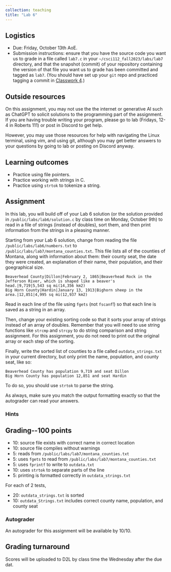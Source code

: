 ```yaml
---
collection: teaching
title: "Lab 6"
---
```


## Logistics
* Due: Friday, October 13th AoE.
* Submission instructions: ensure that you have the source code you want us to
	grade in a file called `lab7.c` in your `~/csci112_fall2023/labs/lab7`
	directory, and that the snapshot (commit) of your repository containing the version of that file you want us to grade has been committed and
	tagged as `lab7`. (You should have set up your `git` repo and practiced tagging a commit in [Classwork 4](https://lgw2.github.io/teaching/csci112-fall-2023/classwork/classwork4/).)

## Outside resources

On this assignment, you may not use the the internet or generative AI such as
ChatGPT to solicit solutions to the programming part of the assignment. If you
are having trouble writing your program, please go to lab (Fridays, 12-4 in
Roberts 111) or post in Discord to
get help.

However, you may use those resources for help with navigating the Linux
terminal, using vim, and using git, although you may get better answers to your
questions by going to lab or posting on Discord anyway.

## Learning outcomes
* Practice using file pointers.
* Practice working with strings in C.
* Practice using `strtok` to tokenize a string.

## Assignment

In this lab, you will build off of your Lab 6 solution (or the solution
provided in `/public/labs/lab6/solution.c` by class time on Monday, October
9th) to read in a file of strings (instead of doubles), sort them, and then
print information from the strings in a pleasing manner.

Starting from your Lab 6 solution, change from reading the file
`/public/labs/lab6/numbers.txt` to `/public/labs/lab7/montana_counties.txt`.
This file lists all of the counties of Montana, along with information about
them: their county seat, the date they were created, an explanation of their
name, their population, and their goegraphical size.

```
Beaverhead County|Dillon|February 2, 1865|Beaverhead Rock in the Jefferson River, which is shaped like a beaver's head.|9,719|5,543 sq mi(14,356 km2)
Big Horn County|Hardin|January 13, 1913|Bighorn sheep in the area.|12,851|4,995 sq mi(12,937 km2)
```

Read in each line of the file using `fgets` (not `fscanf`!) so that each line
is saved as a string in an array.

Then, change your existing sorting code so that it sorts your array of strings
instead of an array of doubles. Remember that you will need to use string
functions like `strcmp` and `strcpy` to do string comparison and string
assignment. For this assignment, you do not need to print out the original
array or each step of the sorting.

Finally, write the sorted list of counties to a file called `outdata_strings.txt` in
your current directory, but only print the name,
population, and county seat, like so:

```
Beaverhead County has population 9,719 and seat Dillon
Big Horn County has population 12,851 and seat Hardin
```

To do so, you should use `strtok` to parse the string.

As always, make sure you match the output formatting exactly so that the
autograder can read your answers.

### Hints



## Grading--100 points

* 10: source file exists with correct name in correct location
* 10: source file compiles without warnings
* 5: reads from `/public/labs/lab7/montana_counties.txt`
* 5: uses `fgets` to read from `/public/labs/lab7/montana_counties.txt`
* 5: uses `fprintf` to write to `outdata.txt`
* 10: uses `strtok` to separate parts of the line
* 5: printing is formatted correctly in `outdata_strings.txt`

For each of 2 tests,

* 20: `outdata_strings.txt` is sorted
* 10: `outdata_Strings.txt` includes correct county name, population, and county seat

### Autograder

An autograder for this assignment will be available by 10/10.

## Grading turnaround
Scores will be uploaded to D2L by class time the Wednesday after the due dat.
